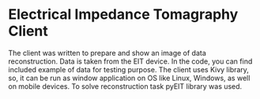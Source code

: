 # Electrical Impedance Tomagraphy Client
The client was written to prepare and show an image of data reconstruction. Data is taken from the EIT device. In the code, you can find included example of data for testing purpose. The client uses Kivy library, so, it can be run as window application on OS like Linux, Windows, as well on mobile devices. To solve reconstruction task pyEIT library was used.
